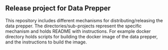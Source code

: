 ## Release project for Data Prepper

This repository includes different mechanisms for distributing/releasing the data prepper. The directories/sub-projects represent 
the specific mechanism and holds README with instructions. For example docker directory holds scripts for building the docker 
image of the data prepper, and the instructions to build the image.

   


